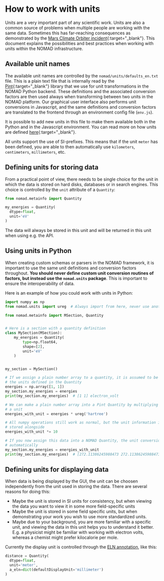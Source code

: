 # How to work with units

Units are a very important part of any scientific work. Units are also a common
source of problems when multiple people are working with the same data. Sometimes this has far-reaching consequences as demonstrated by the [Mars Climate Orbiter
incident](https://en.wikipedia.org/wiki/Mars_Climate_Orbiter#Cause_of_failure){:target="_blank"}. This document explains the possibilities and best practices when working with units within the NOMAD infrastructure.

## Available unit names

The available unit names are controlled by the `nomad/units/defaults_en.txt`
file. This is a plain text file that is internally read by the
[Pint](https://pint.readthedocs.io/en/stable/){:target="_blank"} library that we
use for unit transformations in the NOMAD Python backend. These definitions and the
associated conversion factors are then used always when transforming between two
units in the NOMAD platform. Our graphical user interface also performs unit
conversions in Javascript, and the same definitions and conversion factors are
translated to the frontend through an environment config file (`env.js`).

It is possible to add new units in this file to make them available both in the
Python and in the Javascript environment. You can read more on how units are
defined
[here](https://pint.readthedocs.io/en/stable/advanced/defining.html){:target="_blank"}.

All units support the use of SI-prefixes. This means that if the unit `meter`
has been defined, you are able to then automatically use `kilometers`,
`centimeters`, `millimeters`, etc.

## Defining units for storing data

From a practical point of view, there needs to be single choice for the unit in
which the data is stored on hard disks, databases or in search engines. This
choice is controlled by the `unit` attribute of a
`Quantity`:

```python
from nomad.metainfo import Quantity

my_energies = Quantity(
  dtype=float,
  unit='eV'
)
```

The data will always be stored in this unit and will be returned in this unit
when using e.g. the API.

## Using units in Python

When creating custom schemas or parsers in the NOMAD framework, it is important
to use the same unit definitions and conversion factors throughout. **You should
never define custom unit conversion routines of factors, but instead use the
`nomad.units` package**. This is important to ensure the interoperability of
data.

Here is an example of how you could work with units in Python:

```python
import numpy as np
from nomad.units import ureg  # Always import from here, never use another registry!

from nomad.metainfo import MSection, Quantity


# Here is a section with a quantity definition
class MySection(MSection):
    my_energies = Quantity(
        type=np.float64,
        shape=[2],
        unit='eV'
    )


my_section = MySection()

# If we assign a plain number array to a quantity, it is assumed to be given in
# the units defined in the Quantity
energies = np.array([1, 1])
my_section.my_energies = energies
print(my_section.my_energies)  # [1 1] electron_volt

# We can make a plain number array into a Pint Quantity by multiplying with
# a unit
energies_with_unit = energies * ureg('hartree')

# All numpy operations still work as normal, but the unit information is always
# stored alongside
energies_with_unit *= 10

# If you now assign this data into a NOMAD Quantity, the unit conversion is done
# automatically
my_section.my_energies = energies_with_unit
print(my_section.my_energies)  # [272.11386245988473 272.11386245988473] electron_volt
```

## Defining units for displaying data

When data is being displayed by the GUI, the unit can be choosen independently
from the unit used in storing the data. There are several reasons for doing
this:

 - Maybe the unit is stored in SI units for consistency, but when viewing the
 data you want to view it in some more field-specific units
 - Maybe the unit is stored in some field specific units, but when demonstrating
 your work you wish to use more standardized units.
 - Maybe due to your background, you are more familiar with a specific unit, and
 viewing the data in this unit helps you to understand it better. E.g. a
 physicist might be familiar with working with electron volts, whereas a chemist
 might prefer kilocalorie per mole.

Currently the display unit is controlled through the [ELN annotation](../../reference/annotations.md#eln-annotations), like this:

```python
distance = Quantity(
  dtype=float,
  unit='meter',
  a_eln=dict(defaultDisplayUnit='millimeter')
)
```